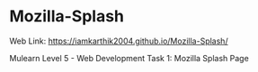 # Mozilla-Splash

Web Link: https://iamkarthik2004.github.io/Mozilla-Splash/

Mulearn Level 5 - Web Development 
Task 1: Mozilla Splash Page

